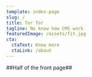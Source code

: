 ```yaml
---
template: index-page
slug: /
title: Tor Tor
tagline: No know how CMS work
featuredImage: /assets/fit.jpg
cta:
  ctaText: Know more
  ctaLink: /about
---
```


##Half of the front page##
